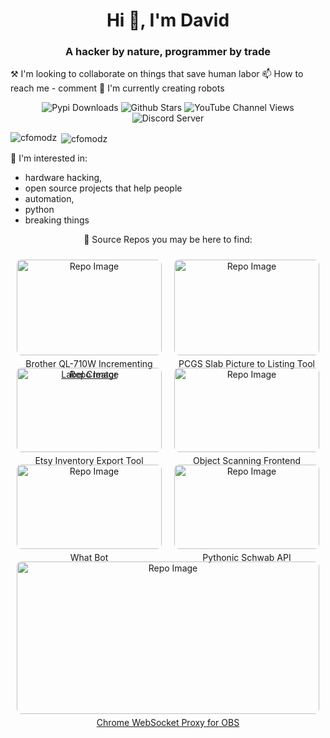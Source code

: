 <h1 align="center">Hi 👋, I'm David</h1>
<h3 align="center">A hacker by nature, programmer by trade</h3>
<p align="left">⚒️ I'm looking to collaborate on things that save human labor 📫 How to reach me - comment 🌱 I'm currently creating robots </p>

<p align="center" > 
  <img src="https://img.shields.io/pypi/dm/pythonic-schwab-api" alt="Pypi Downloads" />
  <img src="https://img.shields.io/github/stars/Cfomodz?&style=flat" alt="Github Stars" />
  <img src="https://img.shields.io/youtube/channel/views/UCV3bzYmPXnWF97aHdSCwG1A?style=flat" alt="YouTube Channel Views" />
  <img src="https://img.shields.io/discord/425182625032962049" alt="Discord Server" />   
</p>  

<p>
  <img align="left"src="https://github-readme-stats.vercel.app/api/top-langs?username=cfomodz&show_icons=true&locale=en&layout=compact" alt="cfomodz" />
</p>

<p>&nbsp;<img align="center" src="https://github-readme-stats.vercel.app/api?username=cfomodz&show_icons=true&locale=en" alt="cfomodz" /></p>

<p align="left">👀 I'm interested in:
  <ul>
    <li>hardware hacking,</li>
    <li>open source projects that help people</li>
    <li>automation,</li>
    <li>python</li>
    <li>breaking things</li>
  </ul>
</p>

<p align="center">🚀 Source Repos you may be here to find:</p>

<div style="display: flex; flex-wrap: wrap; justify-content: center; max-width: 600px; margin: 0 auto;">
  <div style="flex: 1 0 30%; margin: 10px; text-align: center;">
    <a href="https://github.com/Cfomodz/Brother-QL-710W_Incrementing-Label-Creator">
      <img src="https://github.com/user-attachments/assets/e75d6423-de8a-475d-b8a9-3d0b1327fe8c" alt="Repo Image" style="width: 100%; aspect-ratio: 21/9; object-fit: cover; border-radius: 8px;" />
      <p style="margin-top: 5px;">Brother QL-710W Incrementing Label Creator</p>
    </a>
  </div>
  <div style="flex: 1 0 30%; margin: 10px; text-align: center;">
    <a href="https://github.com/Cfomodz/PCGS-slab-picture-to-listing-tool">
      <img src="https://github.com/user-attachments/assets/26fa2e62-64ed-43de-b0df-4465947d512e" alt="Repo Image" style="width: 100%; aspect-ratio: 21/9; object-fit: cover; border-radius: 8px;" />
      <p style="margin-top: 5px;">PCGS Slab Picture to Listing Tool</p>
    </a>
  </div>
  <div style="flex: 1 0 30%; margin: 10px; text-align: center;">
    <a href="https://github.com/Cfomodz/etsy-inventory-export-tool">
      <img src="https://github.com/user-attachments/assets/72c128b7-3e54-4c47-b0e5-d5fbf979342c" alt="Repo Image" style="width: 100%; aspect-ratio: 21/9; object-fit: cover; border-radius: 8px;" />
      <p style="margin-top: 5px;">Etsy Inventory Export Tool</p>
    </a>
  </div>
  <div style="flex: 1 0 30%; margin: 10px; text-align: center;">
    <a href="https://github.com/Cfomodz/object-scanning-frontend">
      <img src="https://github.com/user-attachments/assets/4e4d5194-5c61-421f-b505-e313ed416663" alt="Repo Image" style="width: 100%; aspect-ratio: 21/9; object-fit: cover; border-radius: 8px;" />
      <p style="margin-top: 5px;">Object Scanning Frontend</p>
    </a>
  </div>
  <div style="flex: 1 0 30%; margin: 10px; text-align: center;">
    <a href="https://github.com/Cfomodz/what-bot">
      <img src="https://github.com/user-attachments/assets/fca182a0-1933-4f41-944a-5c9ff9f25aa4" alt="Repo Image" style="width: 100%; aspect-ratio: 21/9; object-fit: cover; border-radius: 8px;" />
      <p style="margin-top: 5px;">What Bot</p>
    </a>
  </div>
  <div style="flex: 1 0 30%; margin: 10px; text-align: center;">
    <a href="https://github.com/Patch-Code-Prosperity/Pythonic-Schwab-API">
      <img src="https://github.com/Patch-Code-Prosperity/Pythonic-Schwab-API/assets/31261577/a8f48499-fac4-400a-afe1-72f0dadf9631" alt="Repo Image" style="width: 100%; aspect-ratio: 21/9; object-fit: cover; border-radius: 8px;" />
      <p style="margin-top: 5px;">Pythonic Schwab API</p>
    </a>
  </div>
  <div style="flex: 1 0 30%; margin: 10px; text-align: center;">
    <a href="https://github.com/Patch-Code-Prosperity/Chrome-WebSocket-Proxy-for-OBS">
      <img src="https://github.com/user-attachments/assets/e2630f4c-be69-4ad3-9d2b-15267e9abc20" alt="Repo Image" style="width: 100%; aspect-ratio: 21/9; object-fit: cover; border-radius: 8px;" />
      <p style="margin-top: 5px;">Chrome WebSocket Proxy for OBS</p>
    </a>
  </div>
</div>
